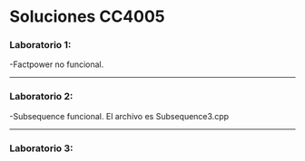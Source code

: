 # Soluciones CC4005

### Laboratorio 1:
-Factpower no funcional.

---

### Laboratorio 2:
-Subsequence funcional. El archivo es Subsequence3.cpp

---

### Laboratorio 3:
